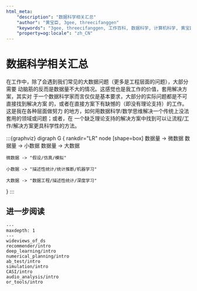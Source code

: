 ```yaml
---
html_meta:
    "description": "数据科学相关汇总"
    "author": "黄宝臣, 3gee, threecifanggen"
    "keywords": "3gee, threecifanggen, 工作百科, 数据科学, 计算机科学, 黄宝臣"
    "property=og:locale": "zh_CN"
---
```

# 数据科学相关汇总

在工作中，除了会遇到我们常见的大数据问题（更多是工程层面的问题），大部分需要
动脑筋的反而是数据量不大的情况。这感觉也是我工作的价值，套用解决方案，其实对
于一个数据科学家而言仅仅是基本要求，大部分的实际问题都是不可直接找到解决方案
的，或者在直接方案下有缺憾的（即没有理论支持）的工作。这是我在各种层面做努力
的地方，如何用数据科学/数学思维解决一个传统上没法套用的领域或问题；或者，在
一个缺乏理论支持的解决方案中找到可以让流程/工作/解决方案更具科学性的方法。


:::{graphviz}
digraph G {
    rankdir="LR"
    node [shape=box]
    数据量 -> 微数据
    数据量 -> 小数据
    数据量 -> 大数据

    微数据 -> "假设/仿真/模拟"

    小数据 -> "描述性统计/统计推断/机器学习"

    大数据 -> "数据工程/描述性统计/深度学习"
}
:::
## 进一步阅读

```{toctree}
---
maxdepth: 1
---
wideviews_of_ds
recommender/intro
deep_learning/intro
numerical_planning/intro
ab_test/intro
simulation/intro
CASI/intro
audio_analysis/intro
or_tools/intro
```